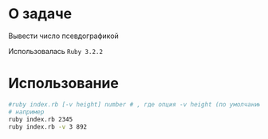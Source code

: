 # О задаче
Вывести число псевдографикой

Использовалась `Ruby 3.2.2`

# Использование
```bash
#ruby index.rb [-v height] number # , где опция -v height (по умолчанию, 2), указывает размер цифр, а number - выводимое число 
# например
ruby index.rb 2345
ruby index.rb -v 3 892
```